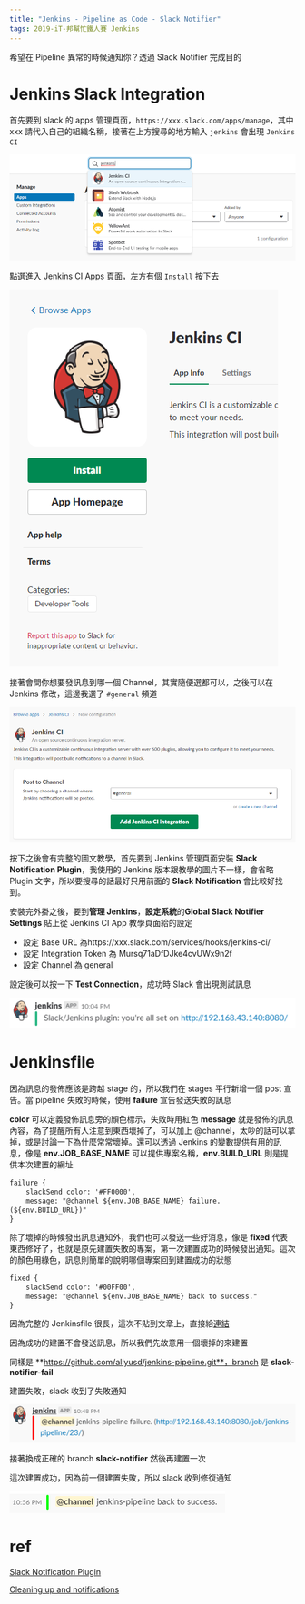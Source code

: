 ```yaml
---
title: "Jenkins - Pipeline as Code - Slack Notifier"
tags: 2019-iT-邦幫忙鐵人賽 Jenkins
---
```


希望在 Pipeline 異常的時候通知你？透過 Slack Notifier 完成目的

# Jenkins Slack Integration

首先要到 slack 的 apps 管理頁面，`https://xxx.slack.com/apps/manage`，其中 xxx 請代入自己的組織名稱，接著在上方搜尋的地方輸入 `jenkins` 會出現 `Jenkins CI`

![](/assets/images/2018-10-21-jenkins-pipeline-as-code-slack-notifier/2018-10-21_21-46-24.png)

點選進入 Jenkins CI Apps 頁面，左方有個 `Install` 按下去

![](/assets/images/2018-10-21-jenkins-pipeline-as-code-slack-notifier/2018-10-21_21-46-46.png)

接著會問你想要發訊息到哪一個 Channel，其實隨便選都可以，之後可以在 Jenkins 修改，這邊我選了 `#general` 頻道

![](/assets/images/2018-10-21-jenkins-pipeline-as-code-slack-notifier/2018-10-21_21-47-30.png)

按下之後會有完整的圖文教學，首先要到 Jenkins 管理頁面安裝 **Slack Notification Plugin**，我使用的 Jenkins 版本跟教學的圖片不一樣，會省略 Plugin 文字，所以要搜尋的話最好只用前面的 **Slack Notification** 會比較好找到。

安裝完外掛之後，要到**管理 Jenkins**，**設定系統**的**Global Slack Notifier Settings** 貼上從 Jenkins CI App 教學頁面給的設定
* 設定 Base URL 為https://xxx.slack.com/services/hooks/jenkins-ci/
* 設定 Integration Token 為 Mursq71aDfDJke4cvUWx9n2f
* 設定 Channel 為 general

設定後可以按一下 **Test Connection**，成功時 Slack 會出現測試訊息

![](/assets/images/2018-10-21-jenkins-pipeline-as-code-slack-notifier/2018-10-21_22-46-03.png)

# Jenkinsfile

因為訊息的發佈應該是跨越 stage 的，所以我們在 stages 平行新增一個 post 宣告。當 pipeline 失敗的時候，使用 **failure** 宣告發送失敗的訊息

**color** 可以定義發佈訊息旁的顏色標示，失敗時用紅色
**message** 就是發佈的訊息內容，為了提醒所有人注意到東西壞掉了，可以加上 @channel，太吵的話可以拿掉，或是討論一下為什麼常常壞掉。還可以透過 Jenkins 的變數提供有用的訊息，像是 **env.JOB_BASE_NAME** 可以提供專案名稱，**env.BUILD_URL** 則是提供本次建置的網址

```
failure {
    slackSend color: '#FF0000',
    message: "@channel ${env.JOB_BASE_NAME} failure. (${env.BUILD_URL})"
}
```

除了壞掉的時候發出訊息通知外，我們也可以發送一些好消息，像是 **fixed** 代表東西修好了，也就是原先建置失敗的專案，第一次建置成功的時候發出通知。這次的顏色用綠色，訊息則簡單的說明哪個專案回到建置成功的狀態

```
fixed {
    slackSend color: '#00FF00',
    message: "@channel ${env.JOB_BASE_NAME} back to success."
}
```

因為完整的 Jenkinsfile 很長，這次不貼到文章上，直接給[連結](https://github.com/allyusd/jenkins-pipeline/blob/slack-notifier/Jenkinsfile)

因為成功的建置不會發送訊息，所以我們先故意用一個壞掉的來建置

同樣是 **https://github.com/allyusd/jenkins-pipeline.git**，branch 是 **slack-notifier-fail**

建置失敗，slack 收到了失敗通知

![](/assets/images/2018-10-21-jenkins-pipeline-as-code-slack-notifier/2018-10-21_22-52-10.png)

接著換成正確的 branch **slack-notifier** 然後再建置一次

這次建置成功，因為前一個建置失敗，所以 slack 收到修復通知

![](/assets/images/2018-10-21-jenkins-pipeline-as-code-slack-notifier/2018-10-21_22-57-32.png)

# ref

[Slack Notification Plugin](https://jenkins.io/doc/pipeline/steps/slack/#slack-notification-plugin)

[Cleaning up and notifications](https://jenkins.io/doc/pipeline/tour/post/)